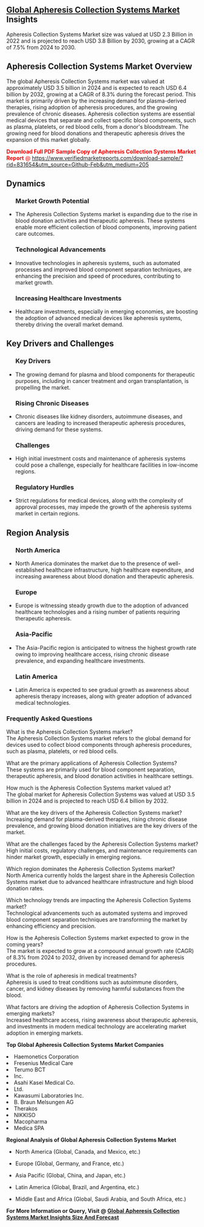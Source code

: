 <h2><a href="https://www.verifiedmarketreports.com/download-sample/?rid=831654&amp;utm_source=Github&amp;utm_medium=205" target="_blank">Global Apheresis Collection Systems Market</a> Insights</h2><p>Apheresis Collection Systems Market size was valued at USD 2.3 Billion in 2022 and is projected to reach USD 3.8 Billion by 2030, growing at a CAGR of 7.5% from 2024 to 2030.</p><p> <h2>Apheresis Collection Systems Market Overview</h2> <p>The global Apheresis Collection Systems market was valued at approximately USD 3.5 billion in 2024 and is expected to reach USD 6.4 billion by 2032, growing at a CAGR of 8.3% during the forecast period. This market is primarily driven by the increasing demand for plasma-derived therapies, rising adoption of apheresis procedures, and the growing prevalence of chronic diseases. Apheresis collection systems are essential medical devices that separate and collect specific blood components, such as plasma, platelets, or red blood cells, from a donor's bloodstream. The growing need for blood donations and therapeutic apheresis drives the expansion of this market globally.</p> <p><p><span class=""><span style="color: #ff0000;"><strong>Download Full PDF Sample Copy of Apheresis Collection Systems Market Report</strong> @ </span><a href="https://www.verifiedmarketreports.com/download-sample/?rid=831654&amp;utm_source=Github-Feb&amp;utm_medium=205" target="_blank">https://www.verifiedmarketreports.com/download-sample/?rid=831654&amp;utm_source=Github-Feb&amp;utm_medium=205</a></span></p></p> <h2>Dynamics</h2> <ul> <h3>Market Growth Potential</h3> <li>The Apheresis Collection Systems market is expanding due to the rise in blood donation activities and therapeutic apheresis. These systems enable more efficient collection of blood components, improving patient care outcomes.</li> <h3>Technological Advancements</h3> <li>Innovative technologies in apheresis systems, such as automated processes and improved blood component separation techniques, are enhancing the precision and speed of procedures, contributing to market growth.</li> <h3>Increasing Healthcare Investments</h3> <li>Healthcare investments, especially in emerging economies, are boosting the adoption of advanced medical devices like apheresis systems, thereby driving the overall market demand.</li> </ul> <h2>Key Drivers and Challenges</h2> <ul> <h3>Key Drivers</h3> <li>The growing demand for plasma and blood components for therapeutic purposes, including in cancer treatment and organ transplantation, is propelling the market.</li> <h3>Rising Chronic Diseases</h3> <li>Chronic diseases like kidney disorders, autoimmune diseases, and cancers are leading to increased therapeutic apheresis procedures, driving demand for these systems.</li> <h3>Challenges</h3> <li>High initial investment costs and maintenance of apheresis systems could pose a challenge, especially for healthcare facilities in low-income regions.</li> <h3>Regulatory Hurdles</h3> <li>Strict regulations for medical devices, along with the complexity of approval processes, may impede the growth of the apheresis systems market in certain regions.</li> </ul> <h2>Region Analysis</h2> <ul> <h3>North America</h3> <li>North America dominates the market due to the presence of well-established healthcare infrastructure, high healthcare expenditure, and increasing awareness about blood donation and therapeutic apheresis.</li> <h3>Europe</h3> <li>Europe is witnessing steady growth due to the adoption of advanced healthcare technologies and a rising number of patients requiring therapeutic apheresis.</li> <h3>Asia-Pacific</h3> <li>The Asia-Pacific region is anticipated to witness the highest growth rate owing to improving healthcare access, rising chronic disease prevalence, and expanding healthcare investments.</li> <h3>Latin America</h3> <li>Latin America is expected to see gradual growth as awareness about apheresis therapy increases, along with greater adoption of advanced medical technologies.</li> </ul> <h3>Frequently Asked Questions</h3> <p>What is the Apheresis Collection Systems market? <br> The Apheresis Collection Systems market refers to the global demand for devices used to collect blood components through apheresis procedures, such as plasma, platelets, or red blood cells.</p> <p>What are the primary applications of Apheresis Collection Systems? <br> These systems are primarily used for blood component separation, therapeutic apheresis, and blood donation activities in healthcare settings.</p> <p>How much is the Apheresis Collection Systems market valued at? <br> The global market for Apheresis Collection Systems was valued at USD 3.5 billion in 2024 and is projected to reach USD 6.4 billion by 2032.</p> <p>What are the key drivers of the Apheresis Collection Systems market? <br> Increasing demand for plasma-derived therapies, rising chronic disease prevalence, and growing blood donation initiatives are the key drivers of the market.</p> <p>What are the challenges faced by the Apheresis Collection Systems market? <br> High initial costs, regulatory challenges, and maintenance requirements can hinder market growth, especially in emerging regions.</p> <p>Which region dominates the Apheresis Collection Systems market? <br> North America currently holds the largest share in the Apheresis Collection Systems market due to advanced healthcare infrastructure and high blood donation rates.</p> <p>Which technology trends are impacting the Apheresis Collection Systems market? <br> Technological advancements such as automated systems and improved blood component separation techniques are transforming the market by enhancing efficiency and precision.</p> <p>How is the Apheresis Collection Systems market expected to grow in the coming years? <br> The market is expected to grow at a compound annual growth rate (CAGR) of 8.3% from 2024 to 2032, driven by increased demand for apheresis procedures.</p> <p>What is the role of apheresis in medical treatments? <br> Apheresis is used to treat conditions such as autoimmune disorders, cancer, and kidney diseases by removing harmful substances from the blood.</p> <p>What factors are driving the adoption of Apheresis Collection Systems in emerging markets? <br> Increased healthcare access, rising awareness about therapeutic apheresis, and investments in modern medical technology are accelerating market adoption in emerging markets.</p> </p><p><strong>Top Global Apheresis Collection Systems Market Companies</strong></p><div data-test-id=""><p><li>Haemonetics Corporation</li><li> Fresenius Medical Care</li><li> Terumo BCT</li><li> Inc.</li><li> Asahi Kasei Medical Co.</li><li> Ltd.</li><li> Kawasumi Laboratories Inc.</li><li> B. Braun Melsungen AG</li><li> Therakos</li><li> NIKKISO</li><li> Macopharma</li><li> Medica SPA</li></p><div><strong>Regional Analysis of&nbsp;Global Apheresis Collection Systems Market</strong></div><ul><li dir="ltr"><p dir="ltr">North America&nbsp;(Global, Canada, and Mexico, etc.)</p></li><li dir="ltr"><p dir="ltr">Europe (Global, Germany, and France, etc.)</p></li><li dir="ltr"><p dir="ltr">Asia Pacific&nbsp;(Global, China, and Japan, etc.)</p></li><li dir="ltr"><p dir="ltr">Latin America&nbsp;(Global, Brazil, and Argentina, etc.)</p></li><li dir="ltr">Middle East and Africa&nbsp;(Global, Saudi Arabia, and South Africa, etc.)</li></ul><p><strong>For More Information or Query, Visit @&nbsp;</strong><strong><a href="https://www.verifiedmarketreports.com/product/apheresis-collection-systems-market/?utm_source=Github&amp;utm_medium=205" target="_blank">Global Apheresis Collection Systems Market Insights Size And Forecast</a></strong></p></div>
